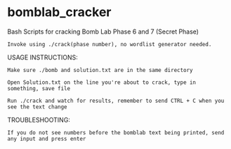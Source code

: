# bomblab_cracker
Bash Scripts for cracking Bomb Lab Phase 6 and 7 (Secret Phase)

    Invoke using ./crack(phase number), no wordlist generator needed.




USAGE INSTRUCTIONS:

    Make sure ./bomb and solution.txt are in the same directory

    Open Solution.txt on the line you're about to crack, type in something, save file
    
    Run ./crack and watch for results, remember to send CTRL + C when you see the text change
    
TROUBLESHOOTING:

    If you do not see numbers before the bomblab text being printed, send any input and press enter 

